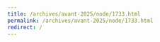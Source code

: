 ```yaml
---
title: /archives/avant-2025/node/1733.html
permalink: /archives/avant-2025/node/1733.html
redirect: /
---
```

